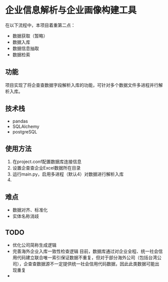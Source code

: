 # 企业信息解析与企业画像构建工具
在以下流程中，本项目着重第二点：
- 数据获取（暂略）
- 数据入库
- 数据信息抽取
- 数据检索

## 功能
项目实现了将企查查数据字段解析入库的功能，可针对多个数据文件多进程并行解析入库。

## 技术栈
- pandas
- SQLAlchemy
- postgreSQL

## 使用方法
1. 在project.conf配置数据库连接信息
2. 设置企查查企业Excel数据所在目录
3. 运行main.py，启用多进程（默认4）对数据进行解析入库
4. 
## 难点
- 数据对齐、标准化
- 实体名称消歧

## TODO
- 优化公司简称生成逻辑
- 完善海外企业入库一致性检查逻辑
目前，数据库通过对企业全程、统一社会信用代码建立联合唯一索引保证数据不重复，但对于部分海外公司（包括台湾公司），企查查数据源不一定提供统一社会信用代码数据，因此此类数据可能出现重复
- 